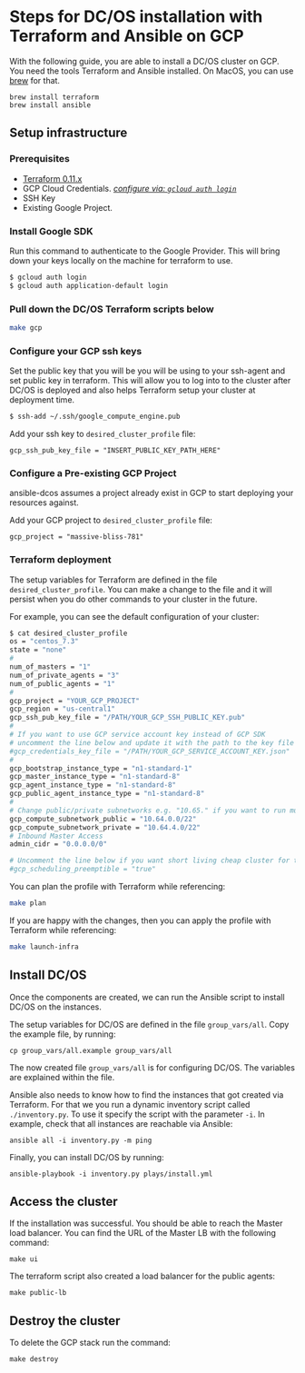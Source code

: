 # Steps for DC/OS installation with Terraform and Ansible on GCP

With the following guide, you are able to install a DC/OS cluster on GCP. You need the tools Terraform and Ansible installed. On MacOS, you can use [brew](https://brew.sh/) for that.

```
brew install terraform
brew install ansible
```

## Setup infrastructure

### Prerequisites
- [Terraform 0.11.x](https://www.terraform.io/downloads.html)
- GCP Cloud Credentials. _[configure via: `gcloud auth login`](https://cloud.google.com/sdk/downloads)_
- SSH Key
- Existing Google Project.

### Install Google SDK

Run this command to authenticate to the Google Provider. This will bring down your keys locally on the machine for terraform to use.

```bash
$ gcloud auth login
$ gcloud auth application-default login
```

### Pull down the DC/OS Terraform scripts below

```bash
make gcp
```

### Configure your GCP ssh keys

Set the public key that you will be you will be using to your ssh-agent and set public key in terraform. This will allow you to log into to the cluster after DC/OS is deployed and also helps Terraform setup your cluster at deployment time.

```bash
$ ssh-add ~/.ssh/google_compute_engine.pub
```

Add your ssh key to `desired_cluster_profile` file:
```
gcp_ssh_pub_key_file = "INSERT_PUBLIC_KEY_PATH_HERE"
```

### Configure a Pre-existing GCP Project

ansible-dcos assumes a project already exist in GCP to start deploying your resources against.

Add your GCP project to `desired_cluster_profile` file:
```
gcp_project = "massive-bliss-781"
```

### Terraform deployment

The setup variables for Terraform are defined in the file `desired_cluster_profile`. You can make a change to the file and it will persist when you do other commands to your cluster in the future.

For example, you can see the default configuration of your cluster:

```bash
$ cat desired_cluster_profile
os = "centos_7.3"
state = "none"
#
num_of_masters = "1"
num_of_private_agents = "3"
num_of_public_agents = "1"
#
gcp_project = "YOUR_GCP_PROJECT"
gcp_region = "us-central1"
gcp_ssh_pub_key_file = "/PATH/YOUR_GCP_SSH_PUBLIC_KEY.pub"
#
# If you want to use GCP service account key instead of GCP SDK
# uncomment the line below and update it with the path to the key file
#gcp_credentials_key_file = "/PATH/YOUR_GCP_SERVICE_ACCOUNT_KEY.json"
#
gcp_bootstrap_instance_type = "n1-standard-1"
gcp_master_instance_type = "n1-standard-8"
gcp_agent_instance_type = "n1-standard-8"
gcp_public_agent_instance_type = "n1-standard-8"
#
# Change public/private subnetworks e.g. "10.65." if you want to run multiple clusters in the same project
gcp_compute_subnetwork_public = "10.64.0.0/22"
gcp_compute_subnetwork_private = "10.64.4.0/22"
# Inbound Master Access
admin_cidr = "0.0.0.0/0"

# Uncomment the line below if you want short living cheap cluster for testing
#gcp_scheduling_preemptible = "true"
```

You can plan the profile with Terraform while referencing:

```bash
make plan
```

If you are happy with the changes, then you can apply the profile with Terraform while referencing:

```bash
make launch-infra
```

## Install DC/OS

Once the components are created, we can run the Ansible script to install DC/OS on the instances.

The setup variables for DC/OS are defined in the file `group_vars/all`. Copy the example file, by running:

```
cp group_vars/all.example group_vars/all
```

The now created file `group_vars/all` is for configuring DC/OS. The variables are explained within the file.

Ansible also needs to know how to find the instances that got created via Terraform.  For that we you run a dynamic inventory script called `./inventory.py`. To use it specify the script with the parameter `-i`. In example, check that all instances are reachable via Ansible:

```
ansible all -i inventory.py -m ping
```

Finally, you can install DC/OS by running:

```
ansible-playbook -i inventory.py plays/install.yml
```

## Access the cluster

If the installation was successful. You should be able to reach the Master load balancer. You can find the URL of the Master LB with the following command:

```
make ui
```

The terraform script also created a load balancer for the public agents:

```
make public-lb
```

## Destroy the cluster

To delete the GCP stack run the command:

```
make destroy
```

